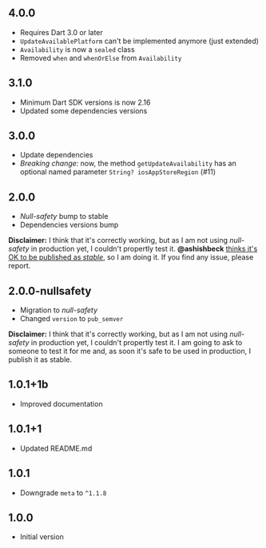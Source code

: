 ## 4.0.0

- Requires Dart 3.0 or later
- `UpdateAvailablePlatform` can't be implemented anymore (just extended)
- `Availability` is now a `sealed` class
- Removed `when` and `whenOrElse` from `Availability`

## 3.1.0

- Minimum Dart SDK versions is now 2.16
- Updated some dependencies versions

## 3.0.0

- Update dependencies
- *Breaking change:* now, the method `getUpdateAvailability` has an optional named parameter `String? iosAppStoreRegion` (#11)

## 2.0.0

- *Null-safety* bump to stable
- Dependencies versions bump

**Disclaimer:** I think that it's correctly working, but as I am not using *null-safety* in production yet, I couldn't propertly test it. **@ashishbeck** [thinks it's OK to be published as *stable*](https://github.com/mateusfccp/update_available/issues/5#issuecomment-797945264), so I am doing it. If you find any issue, please report.

## 2.0.0-nullsafety

- Migration to *null-safety*
- Changed `version` to `pub_semver`

**Disclaimer:** I think that it's correctly working, but as I am not using *null-safety* in production yet, I couldn't propertly test it. I am going to ask to someone to test it for me and, as soon it's safe to be used in production, I publish it as stable.

## 1.0.1+1b

- Improved documentation

## 1.0.1+1

- Updated README.md

## 1.0.1

- Downgrade `meta` to `^1.1.8`

## 1.0.0

- Initial version
